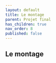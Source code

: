 ```yaml
---
layout: default
title: Le montage
parent: Projet final
has_children: true
nav_order: 8
published: false
---
```

## Le montage